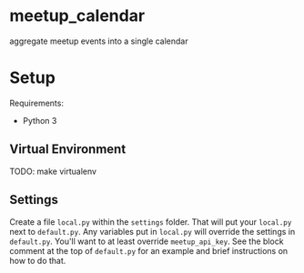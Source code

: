 # meetup_calendar
aggregate meetup events into a single calendar



# Setup

Requirements:
   * Python 3


## Virtual Environment
TODO: make virtualenv

## Settings
Create a file `local.py` within the `settings` folder.
That will put your `local.py` next to `default.py`.
Any variables put in `local.py` will override the settings in `default.py`.
You'll want to at least override `meetup_api_key`.
See the block comment at the top of `default.py` for an example and brief instructions on how to do that.



